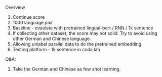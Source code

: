 Overview
1. Continue score
2. 1000 language pair
3. Baseline - evaulate with pretrained lingual-bert / RNN / 1k sentence
4. If collecting other dataset, the score may not solid. Try to avoid using other German and Chinese language.
5. Allowing unlabel parallel data to do the pretrained embedding. 
6. Testing platform - 1k sentence in coda lab

Q&A:
1. Take the German and Chinese as few shot learning.
